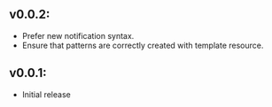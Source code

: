## v0.0.2:

* Prefer new notification syntax.
* Ensure that patterns are correctly created with template resource.

## v0.0.1:

* Initial release